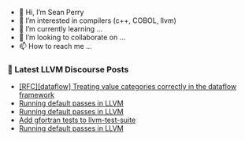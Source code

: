 - 👋 Hi, I’m Sean Perry
- 👀 I’m interested in compilers (c++, COBOL, llvm)
- 🌱 I’m currently learning ...
- 💞️ I’m looking to collaborate on ...
- 📫 How to reach me ...

<!---
s66perry/s66perry is a ✨ special ✨ repository because its `README.md` (this file) appears on your GitHub profile.
You can click the Preview link to take a look at your changes.
--->
### 📕 Latest LLVM Discourse Posts

<!-- DISCOURSE-LLVM:START -->
- [[RFC][dataflow] Treating value categories correctly in the dataflow framework](https://discourse.llvm.org/t/rfc-dataflow-treating-value-categories-correctly-in-the-dataflow-framework/70086#post_4)
- [Running default passes in LLVM](https://discourse.llvm.org/t/running-default-passes-in-llvm/70094#post_10)
- [Running default passes in LLVM](https://discourse.llvm.org/t/running-default-passes-in-llvm/70094#post_9)
- [Add gfortran tests to llvm-test-suite](https://discourse.llvm.org/t/add-gfortran-tests-to-llvm-test-suite/69408#post_11)
- [Running default passes in LLVM](https://discourse.llvm.org/t/running-default-passes-in-llvm/70094#post_8)
<!-- DISCOURSE-LLVM:END -->
